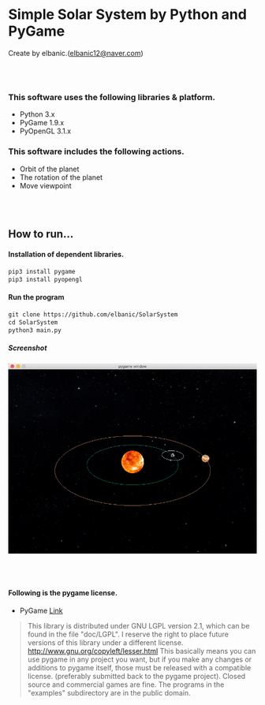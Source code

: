 # Simple Solar System by Python and PyGame

Create by elbanic.(elbanic12@naver.com)

<br></br>
### This software uses the following libraries & platform.
* Python 3.x
* PyGame 1.9.x
* PyOpenGL 3.1.x

### This software includes the following actions.
* Orbit of the planet
* The rotation of the planet
* Move viewpoint

<br></br>
## How to run...

#### Installation of dependent libraries.
```
pip3 install pygame
pip3 install pyopengl
```

#### Run the program
```
git clone https://github.com/elbanic/SolarSystem
cd SolarSystem
python3 main.py
```

##### Screenshot
![screenshot](./res/screenshot.png)

<br></br>
#### Following is the pygame license.
* PyGame [Link](https://www.pygame.org/news)
> This library is distributed under GNU LGPL version 2.1, which can be found in the file "doc/LGPL". I reserve the right to place future versions of this library under a different license. http://www.gnu.org/copyleft/lesser.html
> This basically means you can use pygame in any project you want, but if you make any changes or additions to pygame itself, those must be released with a compatible license. (preferably submitted back to the pygame project). Closed source and commercial games are fine.
> The programs in the "examples" subdirectory are in the public domain.